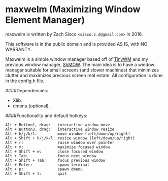 # maxwelm (Maximizing Window Element Manager)

maxwelm is written by Zach Sisco `<sisco.z.d@gmail.com>` in 2016.

This software is in the public domain and is provided AS IS, with NO WARRANTY.

Maxwelm is a simple window manager based off of [TinyWM](https://github.com/mackstann/tinywm) and my previous window manager, [ShMOW](https://github.com/zsisco/ShMOW). 
The main idea is to have a window manager suitable for small screens (and slower machines) that minimizes clutter and maximizes precious screen real estate.
All configuration is done in the config.h file. 

####Dependencies:
- Xlib.
- dmenu (optional).

####Functionality and default hotkeys:
```
Alt + Button1, drag:   interactive window move
Alt + Button3, drag:   interactive window resize
Alt + h/j/k/l:         move window (left/down/up/right)
Alt + Shift + h/j/k/l: resize window (left/down/up/right)
Alt + r:               raise window over pointer
Alt + m:               maximize focused window
Alt + Shift + w:       close focused window
Alt + Tab:             focus next window
Alt + Shift + Tab:     focus previous window
Alt + Enter:           spawn terminal
Alt + p:               spawn dmenu
Alt + Shift + t:       quit
```

